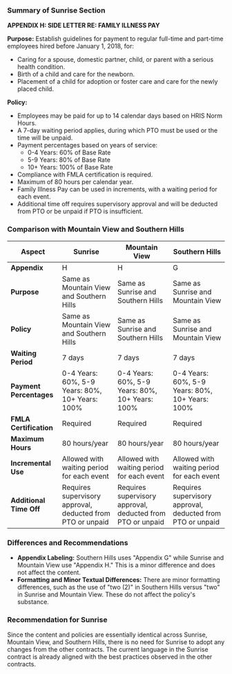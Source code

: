 ### Summary of Sunrise Section

**APPENDIX H: SIDE LETTER RE: FAMILY ILLNESS PAY**

**Purpose:** Establish guidelines for payment to regular full-time and part-time employees hired before January 1, 2018, for:
- Caring for a spouse, domestic partner, child, or parent with a serious health condition.
- Birth of a child and care for the newborn.
- Placement of a child for adoption or foster care and care for the newly placed child.

**Policy:**
- Employees may be paid for up to 14 calendar days based on HRIS Norm Hours.
- A 7-day waiting period applies, during which PTO must be used or the time will be unpaid.
- Payment percentages based on years of service:
  - 0-4 Years: 60% of Base Rate
  - 5-9 Years: 80% of Base Rate
  - 10+ Years: 100% of Base Rate
- Compliance with FMLA certification is required.
- Maximum of 80 hours per calendar year.
- Family Illness Pay can be used in increments, with a waiting period for each event.
- Additional time off requires supervisory approval and will be deducted from PTO or be unpaid if PTO is insufficient.

### Comparison with Mountain View and Southern Hills

| Aspect | Sunrise | Mountain View | Southern Hills |
|--------|---------|---------------|----------------|
| **Appendix** | H | H | G |
| **Purpose** | Same as Mountain View and Southern Hills | Same as Sunrise and Southern Hills | Same as Sunrise and Mountain View |
| **Policy** | Same as Mountain View and Southern Hills | Same as Sunrise and Southern Hills | Same as Sunrise and Mountain View |
| **Waiting Period** | 7 days | 7 days | 7 days |
| **Payment Percentages** | 0-4 Years: 60%, 5-9 Years: 80%, 10+ Years: 100% | 0-4 Years: 60%, 5-9 Years: 80%, 10+ Years: 100% | 0-4 Years: 60%, 5-9 Years: 80%, 10+ Years: 100% |
| **FMLA Certification** | Required | Required | Required |
| **Maximum Hours** | 80 hours/year | 80 hours/year | 80 hours/year |
| **Incremental Use** | Allowed with waiting period for each event | Allowed with waiting period for each event | Allowed with waiting period for each event |
| **Additional Time Off** | Requires supervisory approval, deducted from PTO or unpaid | Requires supervisory approval, deducted from PTO or unpaid | Requires supervisory approval, deducted from PTO or unpaid |

### Differences and Recommendations

- **Appendix Labeling:** Southern Hills uses "Appendix G" while Sunrise and Mountain View use "Appendix H." This is a minor difference and does not affect the content.
- **Formatting and Minor Textual Differences:** There are minor formatting differences, such as the use of "two (2)" in Southern Hills versus "two" in Sunrise and Mountain View. These do not affect the policy's substance.

### Recommendation for Sunrise

Since the content and policies are essentially identical across Sunrise, Mountain View, and Southern Hills, there is no need for Sunrise to adopt any changes from the other contracts. The current language in the Sunrise contract is already aligned with the best practices observed in the other contracts.
